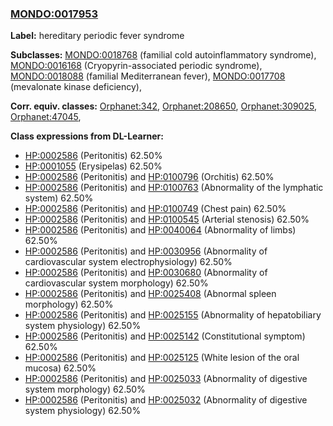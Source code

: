 
### [MONDO:0017953](http://purl.obolibrary.org/obo/MONDO_0017953)
**Label:** hereditary periodic fever syndrome

**Subclasses:** [MONDO:0018768](http://purl.obolibrary.org/obo/MONDO_0018768) (familial cold autoinflammatory syndrome), [MONDO:0016168](http://purl.obolibrary.org/obo/MONDO_0016168) (Cryopyrin-associated periodic syndrome), [MONDO:0018088](http://purl.obolibrary.org/obo/MONDO_0018088) (familial Mediterranean fever), [MONDO:0017708](http://purl.obolibrary.org/obo/MONDO_0017708) (mevalonate kinase deficiency), 

**Corr. equiv. classes:** [Orphanet:342](http://www.orpha.net/ORDO/Orphanet_342), [Orphanet:208650](http://www.orpha.net/ORDO/Orphanet_208650), [Orphanet:309025](http://www.orpha.net/ORDO/Orphanet_309025), [Orphanet:47045](http://www.orpha.net/ORDO/Orphanet_47045), 

**Class expressions from DL-Learner:**

- [HP:0002586](http://purl.obolibrary.org/obo/HP_0002586) (Peritonitis) 62.50%
- [HP:0001055](http://purl.obolibrary.org/obo/HP_0001055) (Erysipelas) 62.50%
- [HP:0002586](http://purl.obolibrary.org/obo/HP_0002586) (Peritonitis) and [HP:0100796](http://purl.obolibrary.org/obo/HP_0100796) (Orchitis) 62.50%
- [HP:0002586](http://purl.obolibrary.org/obo/HP_0002586) (Peritonitis) and [HP:0100763](http://purl.obolibrary.org/obo/HP_0100763) (Abnormality of the lymphatic system) 62.50%
- [HP:0002586](http://purl.obolibrary.org/obo/HP_0002586) (Peritonitis) and [HP:0100749](http://purl.obolibrary.org/obo/HP_0100749) (Chest pain) 62.50%
- [HP:0002586](http://purl.obolibrary.org/obo/HP_0002586) (Peritonitis) and [HP:0100545](http://purl.obolibrary.org/obo/HP_0100545) (Arterial stenosis) 62.50%
- [HP:0002586](http://purl.obolibrary.org/obo/HP_0002586) (Peritonitis) and [HP:0040064](http://purl.obolibrary.org/obo/HP_0040064) (Abnormality of limbs) 62.50%
- [HP:0002586](http://purl.obolibrary.org/obo/HP_0002586) (Peritonitis) and [HP:0030956](http://purl.obolibrary.org/obo/HP_0030956) (Abnormality of cardiovascular system electrophysiology) 62.50%
- [HP:0002586](http://purl.obolibrary.org/obo/HP_0002586) (Peritonitis) and [HP:0030680](http://purl.obolibrary.org/obo/HP_0030680) (Abnormality of cardiovascular system morphology) 62.50%
- [HP:0002586](http://purl.obolibrary.org/obo/HP_0002586) (Peritonitis) and [HP:0025408](http://purl.obolibrary.org/obo/HP_0025408) (Abnormal spleen morphology) 62.50%
- [HP:0002586](http://purl.obolibrary.org/obo/HP_0002586) (Peritonitis) and [HP:0025155](http://purl.obolibrary.org/obo/HP_0025155) (Abnormality of hepatobiliary system physiology) 62.50%
- [HP:0002586](http://purl.obolibrary.org/obo/HP_0002586) (Peritonitis) and [HP:0025142](http://purl.obolibrary.org/obo/HP_0025142) (Constitutional symptom) 62.50%
- [HP:0002586](http://purl.obolibrary.org/obo/HP_0002586) (Peritonitis) and [HP:0025125](http://purl.obolibrary.org/obo/HP_0025125) (White lesion of the oral mucosa) 62.50%
- [HP:0002586](http://purl.obolibrary.org/obo/HP_0002586) (Peritonitis) and [HP:0025033](http://purl.obolibrary.org/obo/HP_0025033) (Abnormality of digestive system morphology) 62.50%
- [HP:0002586](http://purl.obolibrary.org/obo/HP_0002586) (Peritonitis) and [HP:0025032](http://purl.obolibrary.org/obo/HP_0025032) (Abnormality of digestive system physiology) 62.50%


